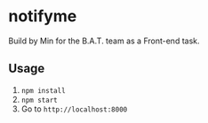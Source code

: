 # notifyme

Build by Min for the B.A.T. team as a Front-end task.

## Usage

1. `npm install`
2. `npm start`
3. Go to `http://localhost:8000`
